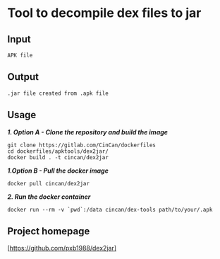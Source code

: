# Tool to decompile dex files to jar

## Input

```
APK file
```

## Output

```
.jar file created from .apk file

```

## Usage


***1. Option A - Clone the repository and build the image***

```
git clone https://gitlab.com/CinCan/dockerfiles
cd dockerfiles/apktools/dex2jar/
docker build . -t cincan/dex2jar
```

***1.Option B - Pull the docker image*** 

```
docker pull cincan/dex2jar
```

***2. Run the docker container***

```
docker run --rm -v `pwd`:/data cincan/dex-tools path/to/your/.apk

```

## Project homepage


[https://github.com/pxb1988/dex2jar]
